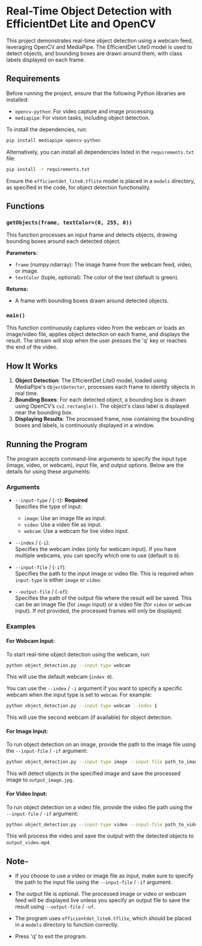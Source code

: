 # Real-Time Object Detection with EfficientDet Lite and OpenCV

This project demonstrates real-time object detection using a webcam feed, leveraging OpenCV and MediaPipe. The EfficientDet Lite0 model is used to detect objects, and bounding boxes are drawn around them, with class labels displayed on each frame.

## Requirements

Before running the project, ensure that the following Python libraries are installed:

- `opencv-python`: For video capture and image processing.
- `mediapipe`: For vision tasks, including object detection.

To install the dependencies, run:

```bash
pip install mediapipe opencv-python
```

Alternatively, you can install all dependencies listed in the `requirements.txt` file:

```bash
pip install -r requirements.txt
```

Ensure the `efficientdet_lite0.tflite` model is placed in a `models` directory, as specified in the code, for object detection functionality.

## Functions

### `getObjects(frame, textColor=(0, 255, 0))`

This function processes an input frame and detects objects, drawing bounding boxes around each detected object.

**Parameters:**
- `frame` (numpy.ndarray): The image frame from the webcam feed, video, or image.
- `textColor` (tuple, optional): The color of the text (default is green).

**Returns:**
- A frame with bounding boxes drawn around detected objects.

### `main()`

This function continuously captures video from the webcam or loads an image/video file, applies object detection on each frame, and displays the result. The stream will stop when the user presses the 'q' key or reaches the end of the video.

## How It Works

1. **Object Detection**: The EfficientDet Lite0 model, loaded using MediaPipe's `ObjectDetector`, processes each frame to identify objects in real time.
2. **Bounding Boxes**: For each detected object, a bounding box is drawn using OpenCV’s `cv2.rectangle()`. The object's class label is displayed near the bounding box.
3. **Displaying Results**: The processed frame, now containing the bounding boxes and labels, is continuously displayed in a window.

## Running the Program

The program accepts command-line arguments to specify the input type (image, video, or webcam), input file, and output options. Below are the details for using these arguments:

### Arguments

- `--input-type` / (`-t`): **Required**  
  Specifies the type of input:
  - `image`: Use an image file as input.
  - `video`: Use a video file as input.
  - `webcam`: Use a webcam for live video input.

- `--index` / (`-i`):  
  Specifies the webcam index (only for webcam input). If you have multiple webcams, you can specify which one to use (default is `0`).

- `--input-file` / (`-if`):  
  Specifies the path to the input image or video file. This is required when `input-type` is either `image` or `video`.

- `--output-file` / (`-of`):  
  Specifies the path of the output file where the result will be saved. This can be an image file (for `image` input) or a video file (for `video` or `webcam` input). If not provided, the processed frames will only be displayed.

### Examples

#### For Webcam Input:

To start real-time object detection using the webcam, run:

```bash
python object_detection.py --input-type webcam
```

This will use the default webcam (`index 0`).  

You can use the `--index` / `-i` argument if you want to specify a specific webcam when the input type is set to `webcam`. For example:

  ```bash
  python object_detection.py --input-type webcam --index 1
  ```

  This will use the second webcam (if available) for object detection.  

#### For Image Input:

To run object detection on an image, provide the path to the image file using the `--input-file` / `-if` argument:

```bash
python object_detection.py --input-type image --input-file path_to_image.jpg --output-file output_image.jpg
```

This will detect objects in the specified image and save the processed image to `output_image.jpg`.

#### For Video Input:

To run object detection on a video file, provide the video file path using the `--input-file` / `-if` argument:

```bash
python object_detection.py --input-type video --input-file path_to_video.mp4 --output-file output_video.mp4
```

This will process the video and save the output with the detected objects to `output_video.mp4`.


## Note-

- If you choose to use a video or image file as input, make sure to specify the path to the input file using the `--input-file` / `-if` argument.

- The output file is optional. The processed image or video or webcam feed will be displayed live unless you specify an output file to save the result using `--output-file` / `-of`.

- The program uses `efficientdet_lite0.tflite`, which should be placed in a `models` directory to function correctly.

- Press 'q' to exit the program.